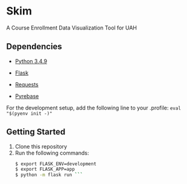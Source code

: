# Skim
A Course Enrollment Data Visualization Tool for UAH

## Dependencies
-  [Python 3.4.9](https://www.python.org/downloads/)

-  [Flask](https://github.com/pallets/flask)

-  [Requests](https://github.com/requests/requests)

-  [Pyrebase](https://github.com/thisbejim/Pyrebase)

For the development setup, add the following line to your .profile:
`eval "$(pyenv init -)" `

## Getting Started
1. Clone this repository
2. Run the following commands: 
	``` bash 
	$ export FLASK_ENV=development 
	$ export FLASK_APP=app 
	$ python -m flask run ```